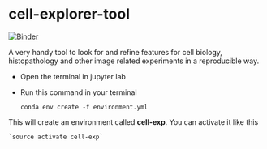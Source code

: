 # cell-explorer-tool
[![Binder](https://mybinder.org/badge_logo.svg)](https://mybinder.org/v2/gh/Shuyib/cell-explorer-tool/master)

A very handy tool to look for and refine features for cell biology, histopathology and other image related experiments in a reproducible way.


* Open the terminal in jupyter lab

* Run this command in your terminal 

    `conda env create -f environment.yml`

This will create an environment called **cell-exp**. You can activate it  like this

    `source activate cell-exp`


